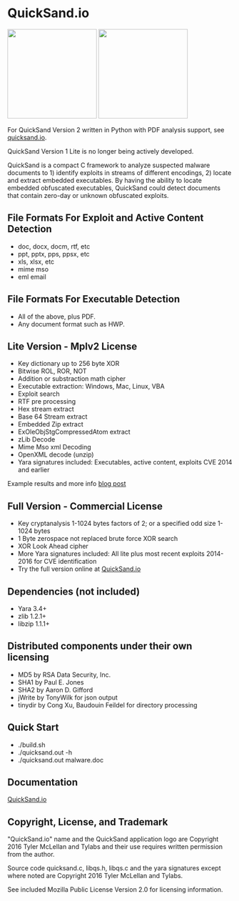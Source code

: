 
# QuickSand.io
<img width=200 height=200 src=https://quicksand.io/assets/images/Quicksand/Icon_Colour/Quicksand-Icon-Colour.png>
<img src="https://quicksand.io/assets/images/quicksand.png" border=0 height=200>

For QuickSand Version 2 written in Python with PDF analysis support, see [quicksand.io](https://quicksand.io/).

QuickSand Version 1 Lite is no longer being actively developed.

QuickSand is a compact C framework to analyze suspected malware documents to 1) identify exploits in streams of different encodings, 2) locate and extract embedded executables. By having the ability to locate embedded obfuscated executables, QuickSand could detect documents that contain zero-day or unknown obfuscated exploits.

## File Formats For Exploit and Active Content Detection

- doc, docx, docm, rtf, etc
- ppt, pptx, pps, ppsx, etc
- xls, xlsx, etc
- mime mso
- eml email

## File Formats For Executable Detection

- All of the above, plus PDF.
- Any document format such as HWP.


## Lite Version - Mplv2 License

- Key dictionary up to 256 byte XOR
- Bitwise ROL, ROR, NOT
- Addition or substraction math cipher
- Executable extraction: Windows, Mac, Linux, VBA
- Exploit search
- RTF pre processing
- Hex stream extract
- Base 64 Stream extract
- Embedded Zip extract
- ExOleObjStgCompressedAtom extract
- zLib Decode
- Mime Mso xml Decoding
- OpenXML decode (unzip)
- Yara signatures included: Executables, active content, exploits CVE 2014 and earlier

Example results and more info [blog post](http://blog.malwaretracker.com/2016/12/quicksandio-open-source-version-released.html)


## Full Version - Commercial License

- Key cryptanalysis 1-1024 bytes factors of 2; or a specified odd size 1-1024 bytes
- 1 Byte zerospace not replaced brute force XOR search
- XOR Look Ahead cipher
- More Yara signatures included: All lite plus most recent exploits 2014-2016 for CVE identification
- Try the full version online at [QuickSand.io](https://quicksand.io/)


## Dependencies (not included)

- Yara 3.4+
- zlib 1.2.1+
- libzip 1.1.1+


## Distributed components under their own licensing

- MD5 by RSA Data Security, Inc.
- SHA1 by Paul E. Jones
- SHA2 by Aaron D. Gifford 
- jWrite by TonyWilk for json output
- tinydir by Cong Xu, Baudouin Feildel for directory processing


## Quick Start
- ./build.sh
- ./quicksand.out -h
- ./quicksand.out malware.doc


## Documentation

[QuickSand.io](https://quicksand.io/)


## Copyright, License, and Trademark

"QuickSand.io" name and the QuickSand application logo are Copyright 2016 Tyler McLellan and Tylabs and their use requires written permission from the author.

Source code quicksand.c, libqs.h, libqs.c and the yara signatures except where noted are Copyright 2016 Tyler McLellan and Tylabs.

See included Mozilla Public License Version 2.0 for licensing information.
